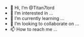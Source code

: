 - 👋 Hi, I’m @Titan7lord
- 👀 I’m interested in ...
- 🌱 I’m currently learning ...
- 💞️ I’m looking to collaborate on ...
- 📫 How to reach me ...

<!---
Titan7lord/Titan7lord is a ✨ special ✨ repository because its `README.md` (this file) appears on your GitHub profile.
You can click the Preview link to take a look at your changes.
--->
